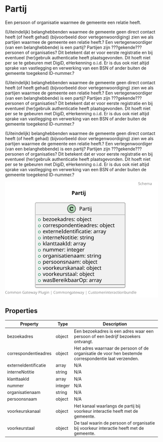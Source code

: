 # Partij

Een persoon of organisatie waarmee de gemeente een relatie heeft.

(Uiteindelijk) belanghebbenden waarmee de gemeente geen direct contact heeft (of heeft gehad) (bijvoorbeeld door vertegenwoordiging) zien we als partijen waarmee de gemeente een relatie heeft.? Een vertegenwoordiger (van een belanghebbende) is een partij? Partijen zijn ???gekende??? personen of organisaties? Dit betekent dat er voor eerste registratie en bij eventueel (her)gebruik authenticatie heeft plaatsgevonden. Dit hoeft niet per se te gebeuren met DigiD, eHerkenning o.i.d. Er is dus ook niet altijd sprake van vastlegging en verwerking van een BSN of ander buiten de gemeente toegekend ID-nummer.?

(Uiteindelijk) belanghebbenden waarmee de gemeente geen direct contact heeft (of heeft gehad) (bijvoorbeeld door vertegenwoordiging) zien we als partijen waarmee de gemeente een relatie heeft.? Een vertegenwoordiger (van een belanghebbende) is een partij? Partijen zijn ???gekende??? personen of organisaties? Dit betekent dat er voor eerste registratie en bij eventueel (her)gebruik authenticatie heeft plaatsgevonden. Dit hoeft niet per se te gebeuren met DigiD, eHerkenning o.i.d. Er is dus ook niet altijd sprake van vastlegging en verwerking van een BSN of ander buiten de gemeente toegekend ID-nummer.?

(Uiteindelijk) belanghebbenden waarmee de gemeente geen direct contact heeft (of heeft gehad) (bijvoorbeeld door vertegenwoordiging) zien we als partijen waarmee de gemeente een relatie heeft.? Een vertegenwoordiger (van een belanghebbende) is een partij? Partijen zijn ???gekende??? personen of organisaties? Dit betekent dat er voor eerste registratie en bij eventueel (her)gebruik authenticatie heeft plaatsgevonden. Dit hoeft niet per se te gebeuren met DigiD, eHerkenning o.i.d. Er is dus ook niet altijd sprake van vastlegging en verwerking van een BSN of ander buiten de gemeente toegekend ID-nummer.?

![Class Diagram](docs/schema/klant.partij.svg)

## Properties

| Property | Type | Description |
|----------|------|-------------|
| bezoekadres | object | Een bezoekadres is een adres waar een persoon of een bedrijf bezoekers ontvangt. |
| correspondentieadres | object | Het adres waarnaar de persoon of de organisatie de voor hen bestemde correspondentie laat verzenden. |
| externeIdentificatie | array | N/A |
| interneNotitie | string | N/A |
| klanttaakId | array | N/A |
| nummer | integer | N/A |
| organisatienaam | string | N/A |
| persoonsnaam | object | N/A |
| voorkeurskanaal | object | Het kanaal waarlangs de partij bij voorkeur interactie heeft met de gemeente. |
| voorkeurstaal | object | De taal waarin de persoon of organisatie bij voorkeur interactie heeft met de gemeente. |
